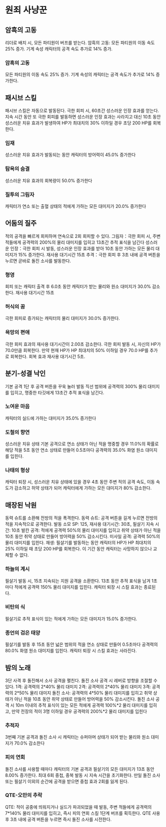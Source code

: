 # 원죄 사냥꾼

## 암흑의 고동

리더로 배치 시, 모든 파티원이 버프를 받는다.
암흑의 고동: 모든 파티원의 이동 속도 25% 증가. 기계 속성 캐릭터의 공격 속도 추가로 14% 증가.

### 암흑의 고동

모든 파티원의 이동 속도 25% 증가. 기계 속성의 캐릭터는 공격 속도가 추가로 14% 증가한다.

## 패시브 스킬

패시브 스킬은 자동으로 발동된다.
극한 회피 시, 60초간 성스러운 인장 효과를 얻는다. 지속 시간 동안 또 극한 회피를 발동하면 성스러운 인장 효과는 사라지고 대신 10초 동안 성스러운 치유 효과가 발생하여 HP가 최대치의 30% 이하일 경우 초당 200 HP를 회복한다.

### 임재

성스러운 치유 효과가 발동되는 동안 캐릭터의 방어력이 45.0% 증가한다

### 탐욕의 숨결

성스러운 치유 효과의 회복량이 50.0% 증가한다

### 질투의 그림자

캐릭터가 연소 또는 출혈 상태의 적에게 가하는 모든 대미지가 20.0% 증가한다

## 어둠의 질주

적의 공격을 빠르게 회피하며 연속으로 2회 회피할 수 있다.
그림자：극한 회피 시, 주변 적들에게 공격력의 200%의 물리 대미지를 입히고 13초간 추적 표식을 남긴다
성스러운 인장：극한 회피 시 발동, 성스러운 인장 효과를 받아 10초 동안 가하는 모든 물리 대미지가 15% 증가한다. 재사용 대기시간 15초
추격：극한 회피 후 3초 내에 공격 버튼을 누르면 곧바로 돌진 소사를 발동한다.

### 형영

회피 또는 캐릭터 출격 후 6.0초 동안 캐릭터가 받는 물리와 원소 대미지가 30.0% 감소한다. 재사용 대기시간 15초

### 허식의 꿈

극한 회피로 증가되는 캐릭터의 물리 대미지가 30.0% 증가한다.

### 욕망의 편애

극한 회피 효과의 재사용 대기시간이 2.00초 감소한다. 극한 회피 발동 시, 자신의 HP가 70.0만큼 회복한다. 만약 현재 HP가 HP 최대치의 50% 이하일 경우 70.0 HP를 추가로 회복한다. 회복 효과 재사용 대기시간 5초.

## 분기-성결 낙인

기본 공격 1단 후 공격 버튼을 꾸욱 눌러 발동
직선 범위에 공격력의 300% 물리 대미지를 입히고, 명중한 타깃에게 13초간 추적 표식을 남긴다.

### 노여운 마음

캐릭터의 실드에 가하는 대미지가 35.0% 증가한다

### 도철의 향연

성스러운 치유 상태
기본 공격으로 연소 상태가 아닌 적을 명중할 경우 11.0%의 확률로 해당 적을 5초 동안 연소 상태로 만들어 0.5초마다 공격력의 35.0% 화염 원소 대미지를 입힌다.

### 나태의 형상

캐릭터 퇴장 시, 성스러운 치유 상태에 있을 경우 4초 동안 주변 적의 공격 속도, 이동 속도가 감소하고 허약 상태가 되어 캐릭터에게 가하는 모든 대미지가 80% 감소한다.

## 매장된 낙원

동력 슈트를 소환해 전방의 적을 폭격한다.
동력 슈트: 공격 버튼을 길게 누르면 전방의 적을 지속적으로 공격한다.
발동 소모 SP: 125, 재사용 대기시간: 30초, 필살기 지속 시간: 10초
발칸 공격: 적에게 공격력 50%의 물리 대미지를 입히고 취약 상태가 아닌 적을 10초 동안 취약 상태로 만들어 방어력을 50% 감소시킨다.
미사일 공격: 공격력 50%의 물리 대미지를 입힌다.
재생: 필살기를 발동하는 동안 캐릭터의 HP가 HP 최대치의 25% 이하일 때 초당 200 HP를 회복한다. 이 기간 동안 캐릭터는 사망하지 않으나 교체할 수 없다.

### 하늘의 계시

필살기 발동 시, 15초 지속되는 지원 공격을 소환한다. 13초 동안 추적 표식을 남겨 1초마다 적에게 공격력 150% 물리 대미지를 입힌다. 캐릭터 퇴장 시 스킬 효과는 종료된다.

### 비탄의 식

필살기로 추적 표식이 있는 적에게 가하는 모든 대미지가 15.0% 증가한다.

### 종언의 검은 태양

필살기를 발동 후 15초 동안 넓은 범위의 적을 연소 상태로 만들어 0.5초마다 공격력의 80.0% 화염 원소 대미지를 입힌다. 캐릭터 퇴장 시 스킬 효과는 사라진다.

## 밤의 노래

3단 사격 후 돌진해서 소사 공격을 펼친다. 돌진 소사 공격 시 레버로 방향을 조절할 수 있다.
1격: 공격력의 2\*40% 물리 대미지
2격: 공격력의 2\*40% 물리 대미지
3격: 공격력의 2\*50% 물리 대미지
돌진 소사: 공격력의 4\*50% 물리 대미지를 입히고 취약 상태가 아닌 적을 10초 동안 취약 상태로 만들어 방어력을 50% 감소시킨다.
돌진 소사 공격 시 10m 이내의 추적 표식이 있는 모든 적에게 공격력 100%\*2 물리 대미지를 입히고, 만약 전장의 적이 3명 이하일 경우 공격력의 200%\*2 물리 대미지를 입힌다

### 추적자

3번째 기본 공격과 돌진 소사 시 캐릭터는 슈퍼아머 상태가 되어 받는 물리와 원소 대미지가 70.0% 감소한다

### 피의 연회

돌진 소사를 사용할 때마다 캐릭터의 기본 공격과 필살기의 모든 대미지가 13초 동안 8.00% 증가한다. 최대 6회 중첩, 중복 발동 시 지속 시간을 초기화한다. 만일 돌진 소사 또는 필살기 이외의 순간에 공격을 받으면 중첩 효과 2회를 잃게 된다.

### QTE-오만의 추락

QTE: 적이 공중에 띄워지거나 실드가 파괴되었을 때 발동, 주변 적들에게 공격력의 7\*140% 물리 대미지를 입히고, 즉시 피의 연회 스킬 1단계 버프를 획득한다. QTE 사용 후 3초 내에 공격 버튼을 누르면 즉시 돌진 소사를 시전한다.
